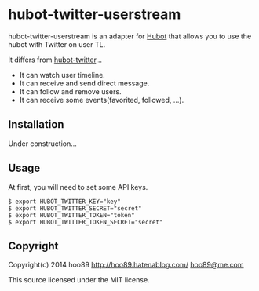 # hubot-twitter-userstream

hubot-twitter-userstream is an adapter for [Hubot](https://hubot.github.com/) that allows you to use the hubot with Twitter on user TL.

It differs from [hubot-twitter](https://github.com/MathildeLemee/hubot-twitter)...
* It can watch user timeline.
* It can receive and send direct message.
* It can follow and remove users.
* It can receive some events(favorited, followed, ...).

## Installation
Under construction...

## Usage
At first, you will need to set some API keys.

    $ export HUBOT_TWITTER_KEY="key"
    $ export HUBOT_TWITTER_SECRET="secret"
    $ export HUBOT_TWITTER_TOKEN="token"
    $ export HUBOT_TWITTER_TOKEN_SECRET="secret"

## Copyright
Copyright(c) 2014 hoo89 http://hoo89.hatenablog.com/ hoo89@me.com

This source licensed under the MIT license.
